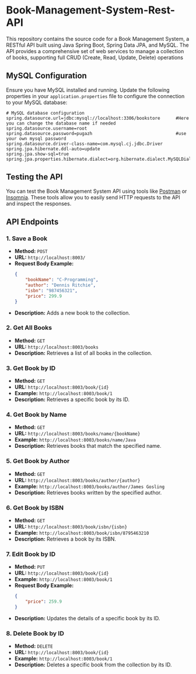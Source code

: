 # Book-Management-System-Rest-API
This repository contains the source code for a Book Management System, a RESTful API built using Java Spring Boot, Spring Data JPA, and MySQL. The API provides a comprehensive set of web services to manage a collection of books, supporting full CRUD (Create, Read, Update, Delete) operations

## MySQL Configuration

Ensure you have MySQL installed and running. Update the following properties in your `application.properties` file to configure the connection to your MySQL database:

``` properties
# MySQL database configuration
spring.datasource.url=jdbc:mysql://localhost:3306/bookstore      #Here you can change the database name if needed
spring.datasource.username=root
spring.datasource.password=pugazh                                #use your own mysql password
spring.datasource.driver-class-name=com.mysql.cj.jdbc.Driver
spring.jpa.hibernate.ddl-auto=update
spring.jpa.show-sql=true
spring.jpa.properties.hibernate.dialect=org.hibernate.dialect.MySQLDialect
```


## Testing the API

You can test the Book Management System API using tools like [Postman](https://www.postman.com/) or [Insomnia](https://insomnia.rest/). These tools allow you to easily send HTTP requests to the API and inspect the responses.

## API Endpoints

### 1. **Save a Book**
   - **Method:** `POST`
   - **URL:** `http://localhost:8003/`
   - **Request Body Example:**
     ```json
     {
         "bookName": "C-Programming",
         "author": "Dennis Ritchie",
         "isbn": "987456321",
         "price": 299.9
     }
     ```
   - **Description:** Adds a new book to the collection.

### 2. **Get All Books**
   - **Method:** `GET`
   - **URL:** `http://localhost:8003/books`
   - **Description:** Retrieves a list of all books in the collection.

### 3. **Get Book by ID**
   - **Method:** `GET`
   - **URL:** `http://localhost:8003/book/{id}`
   - **Example:** `http://localhost:8003/book/1`
   - **Description:** Retrieves a specific book by its ID.

### 4. **Get Book by Name**
   - **Method:** `GET`
   - **URL:** `http://localhost:8003/books/name/{bookName}`
   - **Example:** `http://localhost:8003/books/name/Java`
   - **Description:** Retrieves books that match the specified name.

### 5. **Get Book by Author**
   - **Method:** `GET`
   - **URL:** `http://localhost:8003/books/author/{author}`
   - **Example:** `http://localhost:8003/books/author/James Gosling`
   - **Description:** Retrieves books written by the specified author.

### 6. **Get Book by ISBN**
   - **Method:** `GET`
   - **URL:** `http://localhost:8003/book/isbn/{isbn}`
   - **Example:** `http://localhost:8003/book/isbn/8795463210`
   - **Description:** Retrieves a book by its ISBN.

### 7. **Edit Book by ID**
   - **Method:** `PUT`
   - **URL:** `http://localhost:8003/book/{id}`
   - **Example:** `http://localhost:8003/book/1`
   - **Request Body Example:**
     ```json
     {
         "price": 259.9
     }
     ```
   - **Description:** Updates the details of a specific book by its ID.

### 8. **Delete Book by ID**
   - **Method:** `DELETE`
   - **URL:** `http://localhost:8003/book/{id}`
   - **Example:** `http://localhost:8003/book/1`
   - **Description:** Deletes a specific book from the collection by its ID.
